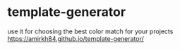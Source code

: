 # template-generator
use it for choosing the best color match for your projects
https://amirkh84.github.io/template-generator/

